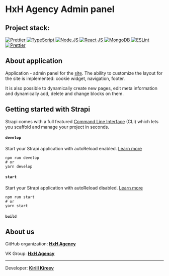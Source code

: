 # HxH Agency Admin panel

## Project stack:

<div>
<a href="https://strapi.io/">
    <img src="https://img.shields.io/badge/Strapi-strapi?logo=Strapi&logoColor=white&color=purple&style=for-the-badge" alt="Prettier"/>
  </a>
  <a href="https://www.typescriptlang.org">
    <img src="https://img.shields.io/badge/TypeScript-ts?logo=TypeScript&logoColor=white&color=blue&style=for-the-badge" alt="TypeScript"/>
  </a>
    <a href="https://nodejs.org/en">
    <img src="https://img.shields.io/badge/node.js-green?&logo=nodedotjs&logoColor=black&style=for-the-badge" alt="Node.JS"/>
  </a>
  <a href="https://react.dev">
    <img src="https://img.shields.io/badge/React_JS-react?logo=React&logoColor=white&color=blue&style=for-the-badge" alt="React JS"/>
  </a>
  <a href="https://www.postgresql.org/">
    <img src="https://img.shields.io/badge/PostgreSQL-postgresql?logo=Postgresql&logoColor=white&color=blue&style=for-the-badge" alt="MongoDB"/>
  </a>
  <a href="https://eslint.org">
    <img src="https://img.shields.io/badge/ESLint-eslint?logo=ESLint&logoColor=white&color=purple&style=for-the-badge" alt="ESLint"/>
  </a>
  <a href="https://prettier.io">
    <img src="https://img.shields.io/badge/Prettier-prettier?logo=Prettier&logoColor=white&color=purple&style=for-the-badge" alt="Prettier"/>
  </a>
</div>

## About application

Application - admin panel for the [site](https://github.com/hxh-core/marketing-website). The ability to customize the layout for the site is implemented: cookie widget, navigation, footer.

It is also possible to dynamically create new pages, edit meta information and dynamically add, delete and change blocks on them.

## Getting started with Strapi

Strapi comes with a full featured [Command Line Interface](https://docs.strapi.io/dev-docs/cli) (CLI) which lets you scaffold and manage your project in seconds.

#### `develop`

Start your Strapi application with autoReload enabled. [Learn more](https://docs.strapi.io/dev-docs/cli#strapi-develop)

```
npm run develop
# or
yarn develop
```

#### `start`

Start your Strapi application with autoReload disabled. [Learn more](https://docs.strapi.io/dev-docs/cli#strapi-start)

```
npm run start
# or
yarn start
```

#### `build`

## About us

GitHub organization: **[HxH Agency](https://github.com/hxh-core)**

VK Group: **[HxH Agency](https://vk.com/hxh_marketing)**

---

Developer: **[Kirill Kireev](https://t.me/ker4ik13)**
